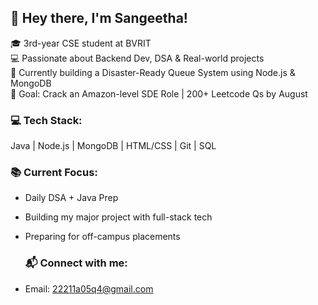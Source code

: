 ## 👋 Hey there, I'm Sangeetha!
🎓 3rd-year CSE student at BVRIT  
💻 Passionate about Backend Dev, DSA & Real-world projects  
🚀 Currently building a Disaster-Ready Queue System using Node.js & MongoDB  
🎯 Goal: Crack an Amazon-level SDE Role | 200+ Leetcode Qs by August


### 💻 Tech Stack:
Java | Node.js | MongoDB | HTML/CSS | Git | SQL

### 📚 Current Focus:
- Daily DSA + Java Prep
- Building my major project with full-stack tech
- Preparing for off-campus placements

  ### 📬 Connect with me:
- Email: 22211a05q4@gmail.com
